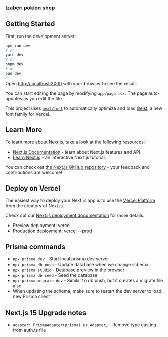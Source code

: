### Izaberi poklon shop

## Getting Started

First, run the development server:

```bash
npm run dev
# or
yarn dev
# or
pnpm dev
# or
bun dev
```

Open [http://localhost:3000](http://localhost:3000) with your browser to see the result.

You can start editing the page by modifying `app/page.tsx`. The page auto-updates as you edit the file.

This project uses [`next/font`](https://nextjs.org/docs/app/building-your-application/optimizing/fonts) to automatically optimize and load [Geist](https://vercel.com/font), a new font family for Vercel.

## Learn More

To learn more about Next.js, take a look at the following resources:

- [Next.js Documentation](https://nextjs.org/docs) - learn about Next.js features and API.
- [Learn Next.js](https://nextjs.org/learn) - an interactive Next.js tutorial.

You can check out [the Next.js GitHub repository](https://github.com/vercel/next.js) - your feedback and contributions are welcome!

## Deploy on Vercel

The easiest way to deploy your Next.js app is to use the [Vercel Platform](https://vercel.com/new?utm_medium=default-template&filter=next.js&utm_source=create-next-app&utm_campaign=create-next-app-readme) from the creators of Next.js.

Check out our [Next.js deployment documentation](https://nextjs.org/docs/app/building-your-application/deploying) for more details.

- Preview deployment: vercel
- Production deployment: vercel --prod

## Prisma commands

- `npx prisma dev` - Start local prisma dev server
- `npx prisma db push` - Update database when we change schema
- `npx prisma studio` - Database preview in the browser
- `npx prisma db seed` - Seed the database
- `npx prisma migrate dev` - Similar to db push, but it creates a migrate file also
- When updating the schema, make sure to restart the dev server to load new Prisma client

## Next.js 15 Upgrade notes

- `adapter: PrismaAdapter(prisma) as Adapter,` - Remove type casting from auth.ts file
